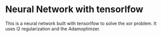 # Neural Network with tensorlfow
This is a neural network built with tensorlfow to solve the xor problem. It uses l2 regularization and the Adamoptimzer.
